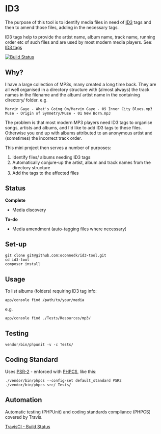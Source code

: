 ID3
===

The purpose of this tool is to identify media files in need of [ID3](https://en.wikipedia.org/wiki/ID3) tags and then to amend those files, adding in the necessary tags.

ID3 tags help to provide the artist name, album name, track name, running order etc of such files and are used by most modern media players. See: [ID3 tags](https://en.wikipedia.org/wiki/ID3)

[![Build Status](https://img.shields.io/travis/oconnedk/id3-tool.svg?style=flat-square)](https://travis-ci.org/oconnedk/id3-tool)

Why?
----

I have a large collection of MP3s, many created a long time back. They are all well organised in a directory structure with (almost always) the track names in the filename and the album/ artist name in the containing directory/ folder.
e.g.

    Marvin Gaye - What's Going On/Marvin Gaye - 09 Inner City Blues.mp3
    Muse - Origin of Symmetry/Muse - 01 New Born.mp3

The problem is that most modern MP3 players need ID3 tags to organise songs, artists and albums, and I'd like to add ID3 tags to these files. Otherwise you end up with albums attributed to an anonymous artist and (sometimes) the incorrect track order.

This mini project then serves a number of purposes:

1. Identify files/ albums needing ID3 tags
2. Automatically conjure-up the artist, album and track names from the directory structure
3. Add the tags to the affected files

Status
------

**Complete**

- Media discovery

**To-do**

- Media amendment (auto-tagging files where necessary)


Set-up
------

    git clone git@github.com:oconnedk/id3-tool.git
    cd id3-tool
    composer install

Usage
-----

To list albums (folders) requiring ID3 tag info:

    app/console find /path/to/your/media

e.g.

    app/console find ./Tests/Resources/mp3/

Testing
-------

    vendor/bin/phpunit -v -c Tests/


Coding Standard
---------------

Uses [PSR-2](https://github.com/php-fig/fig-standards/blob/master/accepted/PSR-2-coding-style-guide.md) - enforced with [PHPCS](https://github.com/squizlabs/PHP_CodeSniffer), like this:

    ./vendor/bin/phpcs --config-set default_standard PSR2
    ./vendor/bin/phpcs src/ Tests/


Automation
----------

Automatic testing (PHPUnit) and coding standards compliance (PHPCS) covered by Travis.

[TravisCI - Build Status](https://travis-ci.org/oconnedk/id3-tool/builds)
